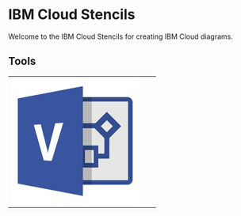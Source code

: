 # IBM Cloud Stencils

Welcome to the IBM Cloud Stencils for creating IBM Cloud diagrams.

## Tools

| | | |
| :--: | :---: | :---: |
| [![Visio](/images/Microsoft-Visio-2013-icon.png)](/visio/visio.md) | | | 

